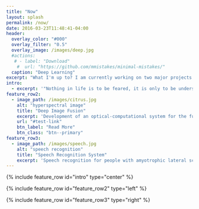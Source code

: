 ```yaml
---
title: "Now"
layout: splash
permalink: /now/
date: 2016-03-23T11:48:41-04:00
header:
  overlay_color: "#000"
  overlay_filter: "0.5"
  overlay_image: /images/deep.jpg
  #actions:
   # - label: "Download"
    #  url: "https://github.com/mmistakes/minimal-mistakes/"
  caption: "Deep Learning"
excerpt: "What I'm up to? I am currently working on two major projects in the two great branches of AI, speech recognition and computer vision."
intro: 
  - excerpt: '"Nothing in life is to be feared, it is only to be understood. Now is the time to understand more, so that we may fear less."  `Marie Curie`'
feature_row2:
  - image_path: /images/citrus.jpg
    alt: "hyperspectral image"
    title: "Deep Image Fusion"
    excerpt: 'Development of an optical-computational system for the fusion of depth and hyperspectral images using deep learning techniques and their application in the classification of citrus by its level of maturity.'
    url: "#test-link"
    btn_label: "Read More"
    btn_class: "btn--primary"
feature_row3:
  - image_path: /images/speech.jpg
    alt: "speech recognition"
    title: "Speech Recognition System"
    excerpt: 'Speech recognition for people with amyotrophic lateral sclerosis. Which is a long term project that I am not ready to share yet, but you will soon notice.'
---
```


{% include feature_row id="intro" type="center" %}

{% include feature_row id="feature_row2" type="left" %}

{% include feature_row id="feature_row3" type="right" %}